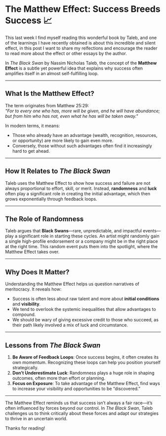# The Matthew Effect: Success Breeds Success 📈

This last week I find myself reading this wonderful book by Taleb, and one of the learnings I have recently obtained is about this incredible and silent effect, 
in this post I want to share my relfections and encourage the reader to read more about the effect or other essays by the author.

In *The Black Swan* by Nassim Nicholas Taleb, the concept of the **Matthew Effect** is a subtle yet powerful idea that explains why success often amplifies itself in 
an almost self-fulfilling loop.

---

## What Is the Matthew Effect?  
The term originates from Matthew 25:29:  
*"For to every one who has, more will be given, and he will have abundance; but from him who has not, even what he has will be taken away."*

In modern terms, it means:  
- Those who already have an advantage (wealth, recognition, resources, or opportunity) are more likely to gain even more.  
- Conversely, those without such advantages often find it increasingly hard to get ahead.

---

## How It Relates to *The Black Swan*  
Taleb uses the Matthew Effect to show how success and failure are not always proportional to effort, skill, or merit. Instead, **randomness** and **luck** often 
play a significant role in creating the initial advantage, which then grows exponentially through feedback loops.

---

## The Role of Randomness  
Taleb argues that **Black Swans**—rare, unpredictable, and impactful events—play a significant role in starting these cycles. 
An artist might randomly gain a single high-profile endorsement or a company might be in the right place at the right time. This random event puts them into the spotlight, 
where the Matthew Effect takes over.

---

## Why Does It Matter?  
Understanding the Matthew Effect helps us question narratives of meritocracy. It reveals how:  
- Success is often less about raw talent and more about **initial conditions** and **visibility**.  
- We tend to overlook the systemic inequalities that allow advantages to compound.  
- We should be wary of giving excessive credit to those who succeed, as their path likely involved a mix of luck and circumstance.

---

## Lessons from *The Black Swan*  
1. **Be Aware of Feedback Loops**: Once success begins, it often creates its own momentum. Recognizing these loops can help you position yourself strategically.  
2. **Don’t Underestimate Luck**: Randomness plays a huge role in shaping outcomes, often more than effort or planning.  
3. **Focus on Exposure**: To take advantage of the Matthew Effect, find ways to increase your visibility and opportunities to be “discovered.”

---

The Matthew Effect reminds us that success isn’t always a fair race—it’s often influenced by forces beyond our control. In *The Black Swan*, 
Taleb challenges us to think critically about these forces and adapt our strategies to thrive in an uncertain world.

Thanks for reading!
